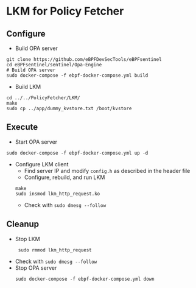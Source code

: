 # LKM for Policy Fetcher
## Configure
* Build OPA server
 ```console
 git clone https://github.com/eBPFDevSecTools/eBPFsentinel
 cd eBPFsentinel/sentinel/Opa-Engine
 # Build OPA server
 sudo docker-compose -f ebpf-docker-compose.yml build
 ```
* Build LKM
 ```console
 cd ../../PolicyFetcher/LKM/
 make
 sudo cp ../app/dummy_kvstore.txt /boot/kvstore
 ```

 ## Execute
 * Start OPA server
 ```console
 sudo docker-compose -f ebpf-docker-compose.yml up -d
 ```
 * Configure LKM client
 	- Find server IP and modify `config.h` as described in the header file
 	- Configure, rebuild, and run LKM
	 ```console
	 make
	 sudo insmod lkm_http_request.ko
	 ```
	- Check with `sudo dmesg --follow`
## Cleanup
 * Stop LKM
   ```console
 	sudo rmmod lkm_http_request
   ```
 * Check with `sudo dmesg --follow`
 * Stop OPA server
   ```console
   sudo docker-compose -f ebpf-docker-compose.yml down
   ```